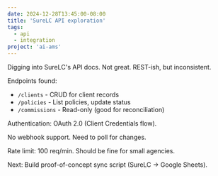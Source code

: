 ```yaml
---
date: 2024-12-28T13:45:00-08:00
title: 'SureLC API exploration'
tags:
  - api
  - integration
project: 'ai-ams'
---
```


Digging into SureLC's API docs. Not great. REST-ish, but inconsistent.

Endpoints found:

- `/clients` - CRUD for client records
- `/policies` - List policies, update status
- `/commissions` - Read-only (good for reconciliation)

Authentication: OAuth 2.0 (Client Credentials flow).

No webhook support. Need to poll for changes.

Rate limit: 100 req/min. Should be fine for small agencies.

Next: Build proof-of-concept sync script (SureLC → Google Sheets).
